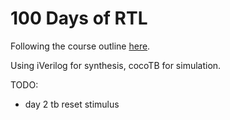 # 100 Days of RTL

Following the course outline [here](https://github.com/raulbehl/100DaysOfRTL).

Using iVerilog for synthesis, cocoTB for simulation.

TODO:
- day 2 tb reset stimulus
